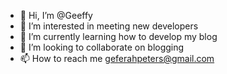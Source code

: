 - 👋 Hi, I’m @Geeffy
- 👀 I’m interested in meeting new developers
- 🌱 I’m currently learning how to develop my blog
- 💞️ I’m looking to collaborate on blogging
- 📫 How to reach me geferahpeters@gmail.com

<!---
Geeffy/Geeffy is a ✨ special ✨ repository because its `README.md` (this file) appears on your GitHub profile.
You can click the Preview link to take a look at your changes.
--->

